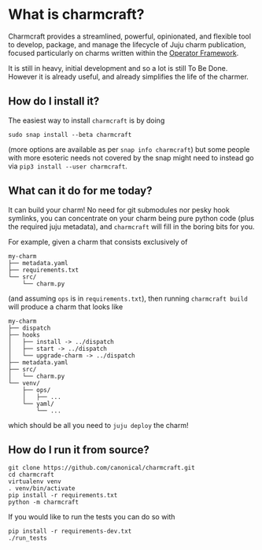 # What is charmcraft?

Charmcraft provides a streamlined, powerful, opinionated, and flexible tool to
develop, package, and manage the lifecycle of Juju charm publication, focused
particularly on charms written within the [Operator Framework].

[Operator Framework]: https://pypi.org/project/ops/

It is still in heavy, initial development and so a lot is still To Be
Done. However it is already useful, and already simplifies the life of the
charmer.

## How do I install it?

The easiest way to install `charmcraft` is by doing

    sudo snap install --beta charmcraft

(more options are available as per `snap info charmcraft`) but some
people with more esoteric needs not covered by the snap might need to
instead go via `pip3 install --user charmcraft`.

## What can it do for me today?

It can build your charm! No need for git submodules nor pesky hook symlinks, you
can concentrate on your charm being pure python code (plus the required juju
metadata), and `charmcraft` will fill in the boring bits for you.

For example, given a charm that consists exclusively of

    my-charm
    ├── metadata.yaml
    ├── requirements.txt
    └── src/
        └── charm.py

(and assuming `ops` is in `requirements.txt`), then running `charmcraft build`
will produce a charm that looks like

    my-charm
    ├── dispatch
    ├── hooks
    │   ├── install -> ../dispatch
    │   ├── start -> ../dispatch
    │   └── upgrade-charm -> ../dispatch
    ├── metadata.yaml
    ├── src/
    │   └── charm.py
    └── venv/
        ├── ops/
        │   ├── ...
        └── yaml/
            └── ...

which should be all you need to `juju deploy` the charm!

## How do I run it from source?

    git clone https://github.com/canonical/charmcraft.git
    cd charmcraft
    virtualenv venv
    . venv/bin/activate
    pip install -r requirements.txt
    python -m charmcraft

If you would like to run the tests you can do so with

    pip install -r requirements-dev.txt
    ./run_tests
